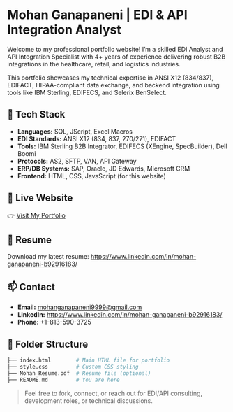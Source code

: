 
# Mohan Ganapaneni | EDI & API Integration Analyst

Welcome to my professional portfolio website! I’m a skilled EDI Analyst and API Integration Specialist with 4+ years of experience delivering robust B2B integrations in the healthcare, retail, and logistics industries.

This portfolio showcases my technical expertise in ANSI X12 (834/837), EDIFACT, HIPAA-compliant data exchange, and backend integration using tools like IBM Sterling, EDIFECS, and Selerix BenSelect.

## 🔧 Tech Stack

- **Languages:** SQL, JScript, Excel Macros
- **EDI Standards:** ANSI X12 (834, 837, 270/271), EDIFACT
- **Tools:** IBM Sterling B2B Integrator, EDIFECS (XEngine, SpecBuilder), Dell Boomi
- **Protocols:** AS2, SFTP, VAN, API Gateway
- **ERP/DB Systems:** SAP, Oracle, JD Edwards, Microsoft CRM
- **Frontend:** HTML, CSS, JavaScript (for this website)

## 🔗 Live Website

👉 [Visit My Portfolio](https://your-portfolio-link.com)

## 📄 Resume

Download my latest resume: https://www.linkedin.com/in/mohan-ganapaneni-b92916183/

## 📫 Contact

- **Email:** mohanganapaneni9999@gmail.com
- **LinkedIn:** https://www.linkedin.com/in/mohan-ganapaneni-b92916183/
- **Phone:** +1-813-590-3725

## 📁 Folder Structure

```bash
├── index.html        # Main HTML file for portfolio
├── style.css         # Custom CSS styling
├── Mohan_Resume.pdf  # Resume file (optional)
├── README.md         # You are here
```

> Feel free to fork, connect, or reach out for EDI/API consulting, development roles, or technical discussions.
